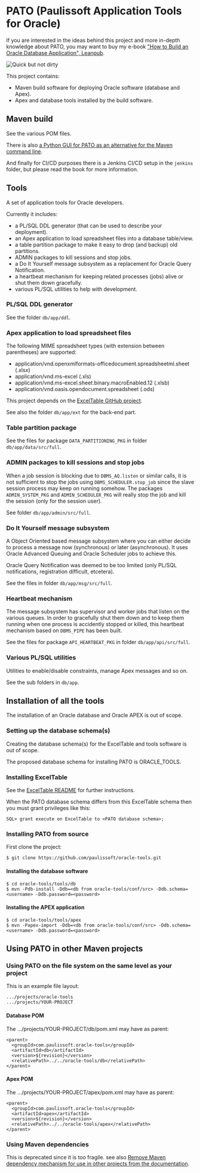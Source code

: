# PATO (Paulissoft Application Tools for Oracle)

If you are interested in the ideas behind this project and more in-depth knowledge about PATO, you may want to buy my e-book ["How to Build an Oracle Database Application", Leanpub](https://leanpub.com/build-oracle-apex-application).

![Quick but not dirty](https://d2sofvawe08yqg.cloudfront.net/build-oracle-apex-application/s_hero?1680348922)

This project contains:
- Maven build software for deploying Oracle software (database and Apex).
- Apex and database tools installed by the build software.

## Maven build

See the various POM files. 

There is also [a Python GUI for PATO as an alternative for the Maven command line](https://github.com/paulissoft/pato-gui).

And finally for CI/CD purposes there is a Jenkins CI/CD setup in the `jenkins` folder, but please read the book for more information.

## Tools

A set of application tools for Oracle developers.

Currently it includes:
- a PL/SQL DDL generator (that can be used to describe your deployment).
- an Apex application to load spreadsheet files into a database table/view.
- a table partition package to make it easy to drop (and backup) old partitions.
- ADMIN packages to kill sessions and stop jobs.
- a Do It Yourself message subsystem as a replacement for Oracle Query Notification.
- a heartbeat mechanism for keeping related processes (jobs) alive or shut them down gracefully.
- various PL/SQL utilities to help with development.

### PL/SQL DDL generator

See the folder `db/app/ddl`.

### Apex application to load spreadsheet files

The following MIME spreadsheet types (with extension between parentheses) are supported:
- application/vnd.openxmlformats-officedocument.spreadsheetml.sheet (.xlsx)
- application/vnd.ms-excel (.xls)
- application/vnd.ms-excel.sheet.binary.macroEnabled.12 (.xlsb)
- application/vnd.oasis.opendocument.spreadsheet (.ods)

This project depends on the [ExcelTable GitHub project](https://github.com/mbleron/ExcelTable.git).

See also the folder `db/app/ext` for the back-end part.

### Table partition package

See the files for package `DATA_PARTITIONING_PKG` in folder `db/app/data/src/full`.

### ADMIN packages to kill sessions and stop jobs

When a job session is blocking due to `DBMS_AQ.listen` or similar calls, it is not sufficient to stop the jobs using `DBMS_SCHEDULER.stop_job` since the slave session process may keep on running somehow. The packages `ADMIN_SYSTEM_PKG` and `ADMIN_SCHEDULER_PKG` will really stop the job and kill the session (only for the session user).

See folder `db/app/admin/src/full`.
 
### Do It Yourself message subsystem

A Object Oriented based message subsystem where you can either decide to process a message now (synchronous) or later (asynchronous). It uses Oracle Advanced Queuing and Oracle Scheduler jobs to achieve this.

Oracle Query Notification was deemed to be too limited (only PL/SQL notifications, registration difficult, etcetera).

See the files in folder `db/app/msg/src/full`.

### Heartbeat mechanism

The message subsystem has supervisor and worker jobs that listen on the various queues. In order to gracefully shut them down and to keep them running when one process is accidently stopped or killed, this heartbeat mechanism based on `DBMS_PIPE` has been built.

See the files for package `API_HEARTBEAT_PKG` in folder `db/app/api/src/full`.

### Various PL/SQL utilities

Utilities to enable/disable constraints, manage Apex messages and so on.

See the sub folders in `db/app`.

## Installation of all the tools

The installation of an Oracle database and Oracle APEX is out of scope.

### Setting up the database schema(s)

Creating the database schema(s) for the ExcelTable and tools software is out of scope.

The proposed database schema for installing PATO is ORACLE_TOOLS.

### Installing ExcelTable

See the [ExcelTable README](https://github.com/mbleron/ExcelTable) for further instructions.

When the PATO database schema differs from this ExcelTable schema then you must grant privileges like this:

```
SQL> grant execute on ExcelTable to <PATO database schema>;
```

### Installing PATO from source

First clone the project:

```
$ git clone https://github.com/paulissoft/oracle-tools.git
```

#### Installing the database software

```
$ cd oracle-tools/tools/db
$ mvn -Pdb-install -Ddb=<db from oracle-tools/conf/src> -Ddb.schema=<username> -Ddb.password=<password>
```

#### Installing the APEX application

```
$ cd oracle-tools/tools/apex
$ mvn -Papex-import -Ddb=<db from oracle-tools/conf/src> -Ddb.schema=<username> -Ddb.password=<password>
```

## Using PATO in other Maven projects

### Using PATO on the file system on the same level as your project

This is an example file layout:


```
.../projects/oracle-tools
.../projects/YOUR-PROJECT
```

#### Database POM

The .../projects/YOUR-PROJECT/db/pom.xml may have as parent:

```
<parent>
  <groupId>com.paulissoft.oracle-tools</groupId>
  <artifactId>db</artifactId>
  <version>${revision}</version>
  <relativePath>../../oracle-tools/db</relativePath>
</parent>
```

#### Apex POM

The .../projects/YOUR-PROJECT/apex/pom.xml may have as parent:

```
<parent>
  <groupId>com.paulissoft.oracle-tools</groupId>
  <artifactId>apex</artifactId>
  <version>${revision}</version>
  <relativePath>../../oracle-tools/apex</relativePath>
</parent>
```

### Using Maven dependencies

This is deprecated since it is too fragile. see also [Remove Maven dependency mechanism for use in other projects from the documentation](https://github.com/paulissoft/oracle-tools/issues/41).

[//]: # ()
[//]: # (#### Database POM)
[//]: # ()
[//]: # (The .../projects/YOUR-PROJECT/db/pom.xml may have as parent:)
[//]: # (Add this to the Database POM:)
[//]: # ()
[//]: # (```)
[//]: # (  <parent>)
[//]: # (    <groupId>com.paulissoft.oracle-tools</groupId>)
[//]: # (    <artifactId>db</artifactId>)
[//]: # (    <version>YOUR VERSION</version>)
[//]: # (    <relativePath></relativePath>)
[//]: # (  </parent>)
[//]: # ()
[//]: # (  <properties>)
[//]: # (    <oracle-tools.db.version>YOUR VERSION</oracle-tools.db.version>)
[//]: # (    <db.dependency>true</db.dependency>)
[//]: # (  </properties>)
[//]: # (```)
[//]: # ()
[//]: # (If you want to use the ORCL database from the Oracle Tools conf/src directory)
[//]: # (you have to add this dependency as well:)
[//]: # ()
[//]: # (```)
[//]: # (    <conf.dependency>true</conf.dependency>)
[//]: # (```)
[//]: # ()
[//]: # (Then you can run for instance:)
[//]: # ()
[//]: # (```)
[//]: # ($ mvn -Pdb-install -Ddb=orcl -Ddb.password=...)
[//]: # (```)
[//]: # ()
[//]: # (to get a connection to the local database with service name ORCL on port 1521,)
[//]: # (the Oracle default.)
[//]: # ()
[//]: # ()
[//]: # (#### Apex POM)
[//]: # ()
[//]: # (Add this to the Apex POM:)
[//]: # ()
[//]: # (```)
[//]: # (  <parent>)
[//]: # (    <groupId>com.paulissoft.oracle-tools</groupId>)
[//]: # (    <artifactId>apex</artifactId>)
[//]: # (    <version>YOUR VERSION</version>)
[//]: # (    <relativePath></relativePath>)
[//]: # (  </parent>)
[//]: # ()
[//]: # (  <properties>)
[//]: # (    <oracle-tools.apex.version>YOUR VERSION</oracle-tools.apex.version>)
[//]: # (    <apex.dependency>true</apex.dependency>)
[//]: # (  </properties>)
[//]: # (```)
[//]: # ()
[//]: # (If you want to use the ORCL database from the Oracle Tools conf/src directory)
[//]: # (you have to add this dependency as well:)
[//]: # ()
[//]: # (```)
[//]: # (    <conf.dependency>true</conf.dependency>)
[//]: # (```)

